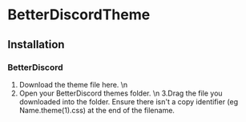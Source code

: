 # BetterDiscordTheme

## Installation
### BetterDiscord

1. Download the theme file here. \n
2. Open your BetterDiscord themes folder. \n
3.Drag the file you downloaded into the folder. Ensure there isn't a copy identifier (eg Name.theme(1).css) at the end of the filename.
